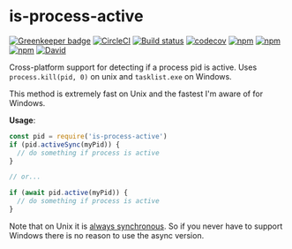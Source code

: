 is-process-active
=================

[![Greenkeeper badge](https://badges.greenkeeper.io/jdxcode/is-process-active.svg)](https://greenkeeper.io/)
[![CircleCI](https://circleci.com/gh/jdxcode/is-process-active/tree/master.svg?style=svg)](https://circleci.com/gh/jdxcode/is-process-active/tree/master)
[![Build status](https://ci.appveyor.com/api/projects/status/fyhxf3w8gyqxv0ou/branch/master?svg=true)](https://ci.appveyor.com/project/Heroku/is-process-active/branch/master)
[![codecov](https://codecov.io/gh/jdxcode/is-process-active/branch/master/graph/badge.svg)](https://codecov.io/gh/jdxcode/is-process-active)
[![npm](https://img.shields.io/npm/v/is-process-active.svg)](https://npmjs.org/package/is-process-active)
[![npm](https://img.shields.io/npm/dw/is-process-active.svg)](https://npmjs.org/package/is-process-active)
[![npm](https://img.shields.io/npm/l/is-process-active.svg)](https://github.com/jdxcode/is-process-active/blob/master/package.json)
[![David](https://img.shields.io/david/jdxcode/is-process-active.svg)](https://david-dm.org/jdxcode/is-process-active)

Cross-platform support for detecting if a process pid is active. Uses `process.kill(pid, 0)` on unix and `tasklist.exe` on Windows.

This method is extremely fast on Unix and the fastest I'm aware of for Windows.

**Usage**:

```js
const pid = require('is-process-active')
if (pid.activeSync(myPid)) {
  // do something if process is active
}

// or...

if (await pid.active(myPid)) {
  // do something if process is active
}
```

Note that on Unix it is [always synchronous](https://github.com/jdxcode/is-process-active/blob/master/src/unix.ts#L5). So if you never have to support Windows there is no reason to use the async version.
